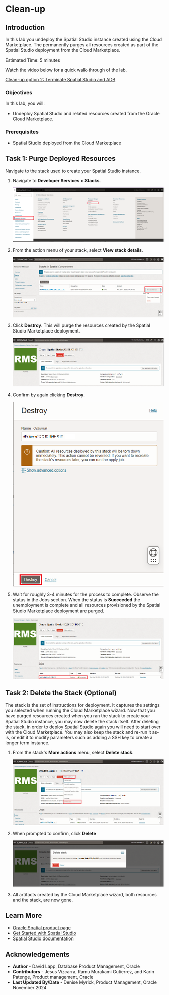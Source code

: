 # Clean-up

## Introduction

In this lab you undeploy the Spatial Studio instance created using the Cloud Marketplace. The permanently purges all resources created as part of the Spatial Studio deployment from the Cloud Marketplace.

Estimated Time: 5 minutes

Watch the video below for a quick walk-through of the lab.

[Clean-up option 2: Terminate Spatial Studio and ADB](videohub:1_1jnminp7)

### Objectives

In this lab, you will:

* Undeploy Spatial Studio and related resources created from the Oracle Cloud Marketplace.

### Prerequisites

* Spatial Studio deployed from the Cloud Marketplace

<!-- *This is the "fold" - below items are collapsed by default* -->

## Task 1: Purge Deployed Resources

Navigate to the stack used to create your Spatial Studio instance.

1. Navigate to **Developer Services > Stacks**.

   ![Navigate to Stacks in OCI Console](images/teardown-01-v2.png)

2. From the action menu of your stack, select **View stack details**.

   ![Display stack details](images/teardown-02.png)

3. Click **Destroy**. This will purge the resources created by the Spatial Studio Marketplace deployment.

   ![Destroy stack](images/teardown-03.png)

4. Confirm by again clicking **Destroy**.

   ![Confirm destroying stack](images/teardown-04.png)

5. Wait for roughly 3-4 minutes for the process to complete. Observe the status in the Jobs section. When the status is **Succeeded** the unemployment is complete and all resources provisioned by the Spatial Studio Marketplace deployment are purged.

   ![Check destroy job](images/teardown-05.png)

## Task 2: Delete the Stack (Optional)

The stack is the set of instructions for deployment. It captures the settings you selected when running the Cloud Marketplace wizard. Now that you have purged resources created when you ran the stack to create your Spatial Studio instance, you may now delete the stack itself. After deleting the stack, in order to deploy Spatial Studio again you will need to start over with the Cloud Marketplace. You may also keep the stack and re-run it as-is, or edit it to modify parameters such as adding a SSH key to create a longer term instance.

1. From the stack's **More actions** menu, select **Delete stack**.

   ![Select Delete stack](images/teardown-06.png)

2. When prompted to confirm, click **Delete**

   ![Confirm stack deletion](images/teardown-07.png)

3. All artifacts created by the Cloud Marketplace wizard, both resources and the stack, are now gone.

## Learn More

* [Oracle Spatial product page](https://www.oracle.com/database/spatial)
* [Get Started with Spatial Studio](https://www.oracle.com/database/technologies/spatial-studio/get-started.html)
* [Spatial Studio documentation](https://docs.oracle.com/en/database/oracle/spatial-studio)

## Acknowledgements

* **Author** - David Lapp, Database Product Management, Oracle
* **Contributors** - Jesus Vizcarra, Ramu Murakami Gutierrez, and Karin Patenge, Product management, Oracle
* **Last Updated By/Date** - Denise Myrick, Product Management, Oracle November 2024
